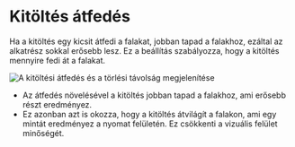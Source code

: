 # Kitöltés átfedés

Ha a kitöltés egy kicsit átfedi a falakat, jobban tapad a falakhoz, ezáltal az alkatrész sokkal erősebb lesz. Ez a beállítás szabályozza, hogy a kitöltés mennyire fedi át a falakat.

![A kitöltési átfedés és a törlési távolság megjelenítése](../images/infill_overlap.svg)

- Az átfedés növelésével a kitöltés jobban tapad a falakhoz, ami erősebb részt eredményez.
- Ez azonban azt is okozza, hogy a kitöltés átvilágít a falakon, ami egy mintát eredményez a nyomat felületén. Ez csökkenti a vizuális felület minőségét.
